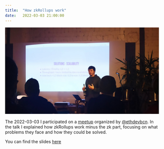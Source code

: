```yaml
---
title:  "How zkRollups work"
date:   2022-03-03 21:00:00
---
```


![img](/images/how-zkrollup-works-presentation.jpeg)

The 2022-03-03 I participated on a [meetup](https://www.meetup.com/ethereumbcn/events/283674499/) organized by [@ethdevbcn](https://twitter.com/ethdevbcn).
In the talk I explained how zkRollups work minus the zk part, focusing on what problems they face and how they could be solved.

You can find the slides [here](/slides/how-zkrollup-works/index.html)
